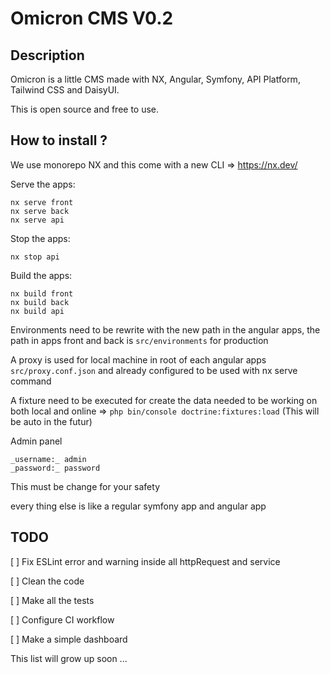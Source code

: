 # Omicron CMS V0.2

## Description

Omicron is a little CMS made with NX, Angular, Symfony, API Platform, Tailwind CSS and DaisyUI.

This is open source and free to use.

## How to install ?

We use monorepo NX and this come with a new CLI => https://nx.dev/

Serve the apps:

```
nx serve front
nx serve back
nx serve api
```

Stop the apps:

```
nx stop api
```

Build the apps:

```
nx build front
nx build back
nx build api
```

Environments need to be rewrite with the new path in the angular apps, the path in apps front and back is ```src/environments``` for production

A proxy is used for local machine in root of each angular apps ```src/proxy.conf.json``` and already configured to be used with nx serve command

A fixture need to be executed for create the data needed to be working on both local and online => ```php bin/console doctrine:fixtures:load``` (This will be auto in the futur)

Admin panel

```
_username:_ admin
_password:_ password
```

This must be change for your safety

every thing else is like a regular symfony app and angular app

## TODO

[ ] Fix ESLint error and warning inside all httpRequest and service

[ ] Clean the code

[ ] Make all the tests

[ ] Configure CI workflow

[ ] Make a simple dashboard

This list will grow up soon ...